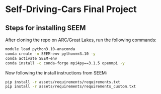 # Self-Driving-Cars Final Project
## Steps for installing SEEM
After cloning the repo on ARC/Great Lakes, run the following commands:
```bash
module load python3.10-anaconda
conda create -n SEEM-env python==3.10 -y
conda activate SEEM-env
conda install -c conda-forge mpi4py==3.1.5 openmpi -y
```

Now following the install instructions from SEEM:
```bash
pip install -r assets/requirements/requirements.txt
pip install -r assets/requirements/requirements_custom.txt
```